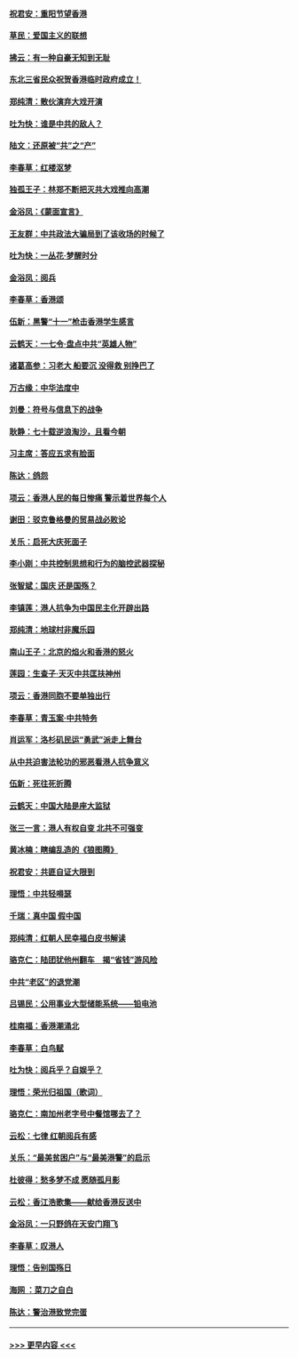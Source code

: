 #### [祝君安：重阳节望香港](../pages/nsc993/n11573190.md?t=10070722) 
#### [草民：爱国主义的联想](../pages/nsc993/n11572333.md?t=10070722) 
#### [拂云：有一种自豪无知到无耻](../pages/nsc993/n11572006.md?t=10070722) 
#### [东北三省民众祝贺香港临时政府成立！](../pages/nsc993/n11571215.md?t=10070722) 
#### [郑纯清：散伙演弃大戏开演](../pages/nsc993/n11570826.md?t=10070722) 
#### [吐为快：谁是中共的敌人？](../pages/nsc993/n11570817.md?t=10070722) 
#### [陆文：还原被“共”之“产”](../pages/nsc993/n11570798.md?t=10070722) 
#### [李春草：红楼沤梦](../pages/nsc993/n11569673.md?t=10070722) 
#### [独孤王子：林郑不断把灭共大戏推向高潮](../pages/nsc993/n11569381.md?t=10070722) 
#### [金浴凤：《蒙面宣言》](../pages/nsc993/n11569368.md?t=10070722) 
#### [王友群：中共政法大骗局到了该收场的时候了](../pages/nsc993/n11568940.md?t=10070722) 
#### [吐为快：一丛花‧梦醒时分](../pages/nsc993/n11567491.md?t=10070722) 
#### [金浴凤：阅兵](../pages/nsc993/n11567454.md?t=10070722) 
#### [李春草：香港颂](../pages/nsc993/n11567444.md?t=10070722) 
#### [伍新：黑警“十一”枪击香港学生感言](../pages/nsc993/n11567426.md?t=10070722) 
#### [云鹤天：一七令‧盘点中共“英雄人物”](../pages/nsc993/n11567091.md?t=10070722) 
#### [诸葛高参：习老大 船要沉 没得救 别挣巴了](../pages/nsc993/n11566976.md?t=10070722) 
#### [万古缘：中华法度中](../pages/nsc993/n11566726.md?t=10070722) 
#### [刘曼：符号与信息下的战争](../pages/nsc993/n11564655.md?t=10070722) 
#### [耿静：七十载逆浪淘沙，且看今朝](../pages/nsc993/n11564520.md?t=10070722) 
#### [习主席：答应五求有脸面](../pages/nsc993/n11563953.md?t=10070722) 
#### [陈达：鸽怨](../pages/nsc993/n11561879.md?t=10070722) 
#### [项云：香港人民的每日惨痛  警示着世界每个人](../pages/nsc993/n11559273.md?t=10070722) 
#### [谢田：驳克鲁格曼的贸易战必败论](../pages/nsc993/n11555840.md?t=10070722) 
#### [关乐：启死大庆死面子](../pages/nsc993/n11556823.md?t=10070722) 
#### [李小刚：中共控制思想和行为的脑控武器探秘](../pages/nsc993/n11556776.md?t=10070722) 
#### [张智斌：国庆  还是国殇？](../pages/nsc993/n11556617.md?t=10070722) 
#### [李镇莲：港人抗争为中国民主化开辟出路](../pages/nsc993/n11556570.md?t=10070722) 
#### [郑纯清：地球村非魔乐园](../pages/nsc993/n11555415.md?t=10070722) 
#### [南山王子：北京的焰火和香港的怒火](../pages/nsc993/n11555318.md?t=10070722) 
#### [莲园：生查子·天灭中共匡扶神州](../pages/nsc993/n11555302.md?t=10070722) 
#### [项云：香港同胞不要单独出行](../pages/nsc993/n11555276.md?t=10070722) 
#### [李春草：青玉案‧中共特务](../pages/nsc993/n11552356.md?t=10070722) 
#### [肖运军：洛杉矶民运“勇武”派走上舞台](../pages/nsc993/n11551595.md?t=10070722) 
#### [从中共迫害法轮功的邪恶看港人抗争意义](../pages/nsc993/n11540858.md?t=10070722) 
#### [伍新：死往死折腾](../pages/nsc993/n11550174.md?t=10070722) 
#### [云鹤天：中国大陆是座大监狱](../pages/nsc993/n11550155.md?t=10070722) 
#### [张三一言：港人有权自变 北共不可强变](../pages/nsc993/n11550132.md?t=10070722) 
#### [黄冰楠：瞎编乱造的《狼图腾》](../pages/nsc993/n11550082.md?t=10070722) 
#### [祝君安：共匪自证大限到](../pages/nsc993/n11550041.md?t=10070722) 
#### [理悟：中共轻嘚瑟](../pages/nsc993/n11547978.md?t=10070722) 
#### [千瑞：真中国 假中国](../pages/nsc993/n11547865.md?t=10070722) 
#### [郑纯清：红朝人民幸福白皮书解读](../pages/nsc993/n11547499.md?t=10070722) 
#### [骆克仁：陆团犹他州翻车　揭“省钱”游风险](../pages/nsc993/n11546977.md?t=10070722) 
#### [中共“老区”的退党潮](../pages/nsc993/n11545995.md?t=10070722) 
#### [吕锡民：公用事业大型储能系统——铅电池](../pages/nsc993/n11545701.md?t=10070722) 
#### [桂南福：香港潮涌北](../pages/nsc993/n11545682.md?t=10070722) 
#### [李春草：白鸟赋](../pages/nsc993/n11545663.md?t=10070722) 
#### [吐为快：阅兵乎？自娱乎？](../pages/nsc993/n11545625.md?t=10070722) 
#### [理悟：荣光归祖国（歌词）](../pages/nsc993/n11545616.md?t=10070722) 
#### [骆克仁：南加州老字号中餐馆哪去了？](../pages/nsc993/n11545120.md?t=10070722) 
#### [云松：七律 红朝阅兵有感](../pages/nsc993/n11542394.md?t=10070722) 
#### [关乐：“最美贫困户”与“最美港警”的启示](../pages/nsc993/n11542252.md?t=10070722) 
#### [杜彼得：愁多梦不成 愿随孤月影](../pages/nsc993/n11540296.md?t=10070722) 
#### [云松：香江浩歌集——献给香港反送中](../pages/nsc993/n11540149.md?t=10070722) 
#### [金浴凤：一只野鸽在天安门翔飞](../pages/nsc993/n11540280.md?t=10070722) 
#### [李春草：叹港人](../pages/nsc993/n11540119.md?t=10070722) 
#### [理悟：告别国殇日](../pages/nsc993/n11539610.md?t=10070722) 
#### [海网 ：菜刀之自白](../pages/nsc993/n11539597.md?t=10070722) 
#### [陈达：警治港致党完蛋](../pages/nsc993/n11538127.md?t=10070722) 

----
#### [ >>> 更早内容 <<< ](../indexes/nsc993-earlier.md)
